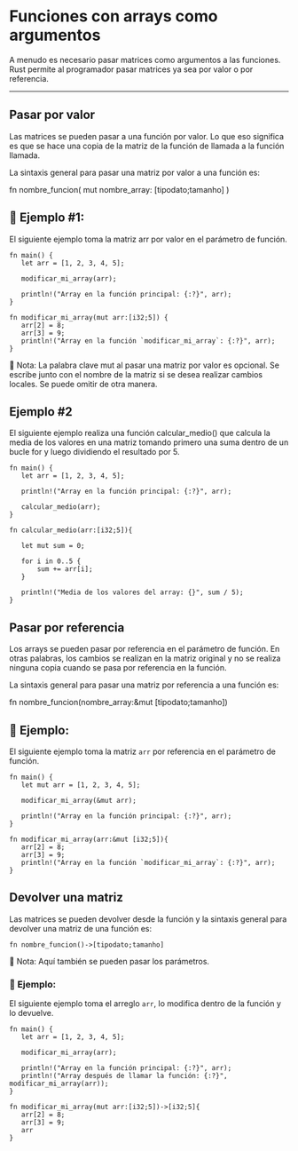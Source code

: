 # Funciones con arrays como argumentos

A menudo es necesario pasar matrices como argumentos a las funciones.
Rust permite al programador pasar matrices ya sea por valor o por referencia.

------------------------------------- 

## Pasar por valor

Las matrices se pueden pasar a una función por valor. Lo que eso significa es que se
hace una copia de la matriz de la función de llamada a la función llamada.

La sintaxis general para pasar una matriz por valor a una función es:

fn nombre_funcion( mut nombre_array: [tipodato;tamanho] )

## 📎 Ejemplo #1:

El siguiente ejemplo toma la matriz arr por valor en el parámetro de función.

```rust, editable
fn main() {
   let arr = [1, 2, 3, 4, 5];

   modificar_mi_array(arr);

   println!("Array en la función principal: {:?}", arr);
}

fn modificar_mi_array(mut arr:[i32;5]) {
   arr[2] = 8;
   arr[3] = 9;
   println!("Array en la función `modificar_mi_array`: {:?}", arr);
}
```

📝 Nota: La palabra clave mut al pasar una matriz por valor es opcional. Se escribe junto con
el nombre de la matriz si se desea realizar cambios locales. Se puede omitir de otra manera.

## Ejemplo #2

El siguiente ejemplo realiza una función calcular_medio() que calcula la media de los valores en una
matriz tomando primero una suma dentro de un bucle for y luego dividiendo el resultado por 5.

```rust, editable
fn main() {
   let arr = [1, 2, 3, 4, 5];

   println!("Array en la función principal: {:?}", arr);

   calcular_medio(arr);
}

fn calcular_medio(arr:[i32;5]){

   let mut sum = 0;

   for i in 0..5 {
       sum += arr[i];
   }

   println!("Media de los valores del array: {}", sum / 5);
}
```

## Pasar por referencia

Los arrays se pueden pasar por referencia en el parámetro de función. En otras palabras, los cambios
se realizan en la matriz original y no se realiza ninguna copia cuando se pasa por referencia en la función.

La sintaxis general para pasar una matriz por referencia a una función es:

fn nombre_funcion(nombre_array:&mut [tipodato;tamanho]) 

## 📎 Ejemplo:

El siguiente ejemplo toma la matriz `arr` por referencia en el parámetro de función.

```rust, editable
fn main() {
   let mut arr = [1, 2, 3, 4, 5];

   modificar_mi_array(&mut arr);

   println!("Array en la función principal: {:?}", arr);
}

fn modificar_mi_array(arr:&mut [i32;5]){
   arr[2] = 8;
   arr[3] = 9;
   println!("Array en la función `modificar_mi_array`: {:?}", arr);
}
```

## Devolver una matriz

Las matrices se pueden devolver desde la función y la sintaxis general para devolver
una matriz de una función es:

``` 
fn nombre_funcion()->[tipodato;tamanho]
```

📝 Nota: Aquí también se pueden pasar los parámetros.

### 📎 Ejemplo:

El siguiente ejemplo toma el arreglo `arr`, lo modifica dentro de la función y lo devuelve.

```rust, editable
fn main() {
   let arr = [1, 2, 3, 4, 5];

   modificar_mi_array(arr);

   println!("Array en la función principal: {:?}", arr);
   println!("Array después de llamar la función: {:?}", modificar_mi_array(arr));
}

fn modificar_mi_array(mut arr:[i32;5])->[i32;5]{
   arr[2] = 8;
   arr[3] = 9;
   arr
}
```